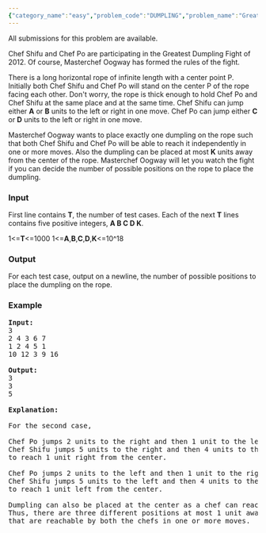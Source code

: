 ```yaml
---
{"category_name":"easy","problem_code":"DUMPLING","problem_name":"Greatest Dumpling Fight","languages_supported":{"0":"ADA","1":"ASM","2":"BASH","3":"BF","4":"C","5":"C99 strict","6":"CAML","7":"CLOJ","8":"CLPS","9":"CPP 4.3.2","10":"CPP 4.9.2","11":"CPP14","12":"CS2","13":"D","14":"ERL","15":"FORT","16":"FS","17":"GO","18":"HASK","19":"ICK","20":"ICON","21":"JAVA","22":"JS","23":"LISP clisp","24":"LISP sbcl","25":"LUA","26":"NEM","27":"NICE","28":"NODEJS","29":"PAS fpc","30":"PAS gpc","31":"PERL","32":"PERL6","33":"PHP","34":"PIKE","35":"PRLG","36":"PYTH","37":"PYTH 3.4","38":"RUBY","39":"SCALA","40":"SCM guile","41":"SCM qobi","42":"ST","43":"TCL","44":"TEXT","45":"WSPC"},"max_timelimit":1,"source_sizelimit":50000,"problem_author":"rosyish","problem_tester":"laycurse","date_added":"3-03-2012","tags":{"0":"april12","1":"easy","2":"rosyish"},"editorial_url":"http://discuss.codechef.com/problems/DUMPLING","time":{"view_start_date":1334137590,"submit_start_date":1334137590,"visible_start_date":1334136600,"end_date":1735669800},"layout":"problem"}
---
```

<span class="solution-visible-txt">All submissions for this problem are available.</span><p>
Chef Shifu and Chef Po are participating in the Greatest Dumpling Fight of 2012.
Of course, Masterchef Oogway has formed the rules of the fight.
</p>

<p>
There is a long horizontal rope of infinite length with a center point P.
Initially both Chef Shifu and Chef Po will stand on the center P of the rope facing each other.
Don't worry, the rope is thick enough to hold Chef Po and Chef Shifu at the same place and at the same time.
Chef Shifu can jump either <b>A</b> or <b>B</b> units to the left or right in one move.
Chef Po can jump either <b>C</b> or <b>D</b> units to the left or right in one move.
</p>

<p>
Masterchef Oogway wants to place exactly one dumpling on the rope such that
both Chef Shifu and Chef Po will be able to reach it independently in one or more moves.
Also the dumpling can be placed at most <b>K</b> units away from the center of the rope.
Masterchef Oogway will let you watch the fight if you can decide the number of possible positions on the rope to place the dumpling. 
</p>

<p>

</p><p>

<h3>Input</h3>
</p><p>
First line contains <b>T</b>, the number of test cases. Each of the next <b>T</b> lines contains five positive integers, <b>A B C D K</b>.
</p>

<p>
1&lt;=<b>T</b>&lt;=1000  
1&lt;=<b>A</b>,<b>B</b>,<b>C</b>,<b>D</b>,<b>K</b>&lt;=10^18 
</p>

<h3>Output</h3>
<p>For each test case, output on a newline, the number of possible positions to place the dumpling on the rope. 


<h3>Example</h3>

<pre>
<b>Input:</b>
3
2 4 3 6 7
1 2 4 5 1
10 12 3 9 16

<b>Output:</b>
3
3
5

<b>Explanation:</b>

For the second case,

Chef Po jumps 2 units to the right and then 1 unit to the left.
Chef Shifu jumps 5 units to the right and then 4 units to the left 
to reach 1 unit right from the center.

Chef Po jumps 2 units to the left and then 1 unit to the right.
Chef Shifu jumps 5 units to the left and then 4 units to the right 
to reach 1 unit left from the center.

Dumpling can also be placed at the center as a chef can reach it in 2 moves.
Thus, there are three different positions at most 1 unit away from the center 
that are reachable by both the chefs in one or more moves.


</pre></p>